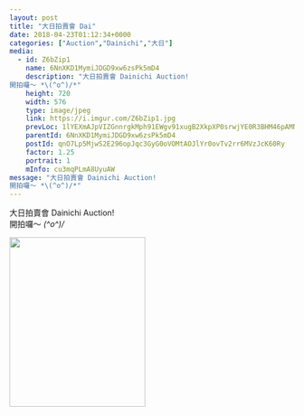 ```yaml
---
layout: post
title: "大日拍賣會 Dai" 
date: 2018-04-23T01:12:34+0000 
categories: ["Auction","Dainichi","大日"] 
media:
  - id: Z6bZip1
    name: 6NnXKD1MymiJDGD9xw6zsPk5mD4
    description: "大日拍賣會 Dainichi Auction!
開拍囉～ *\(^o^)/*"   
    height: 720
    width: 576
    type: image/jpeg
    link: https://i.imgur.com/Z6bZip1.jpg
    prevLoc: 1lYEXmAJpVIZGnnrgkMph91EWgv91xugB2XkpXP0srwjYE0R3BHM46pAMNMRcE0LxR73BwcYwn2m0ABqfrqJvWz9jks4Jy5QJWD6Fp0JN5qOQyH5GDjQV4JAu9vlAn3gLpF2AA1mDEVwcj5pPjAZEphqg3MDGy0NsrpBVrnoR6Ix44LGME3qFYoX0ggEyEhvMmvRwxlXH8zKB2Al6zhXpVQQ1RE1Sl6WoqLPOlip33VR4XWyf4vjYkwmv9UNW9jLzpnlTm3
    parentId: 6NnXKD1MymiJDGD9xw6zsPk5mD4
    postId: qnO7Lp5MjwS2E296opJqc3GyG0oVOMtAOJlYr0ovTv2rr6MVzJcK60Ry
    factor: 1.25
    portrait: 1
    mInfo: cu3mqPLmA8UyuAW
message: "大日拍賣會 Dainichi Auction!  
開拍囉～ *\(^o^)/*"
---
```


大日拍賣會 Dainichi Auction!  
開拍囉～ *\(^o^)/*


[//]: #media:  
<a href="https://i.imgur.com/Z6bZip1.jpg"><img src="https://i.imgur.com/Z6bZip1.jpg" height="300" width="240" /></a> 
 

